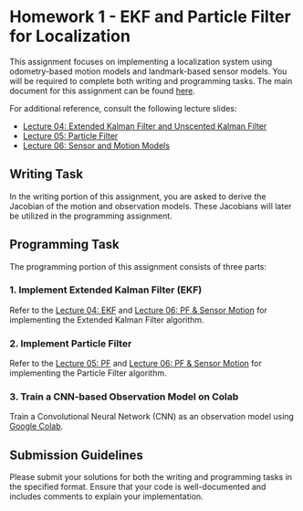 # Homework 1 - EKF and Particle Filter for Localization

This assignment focuses on implementing a localization system using odometry-based motion models and landmark-based sensor models. You will be required to complete both writing and programming tasks. 
The main document for this assignment can be found [here](https://courses.cs.washington.edu/courses/cse571/23sp/homeworks/CSE571_HW1.pdf).

For additional reference, consult the following lecture slides:
- [Lecture 04: Extended Kalman Filter and Unscented Kalman Filter](https://courses.cs.washington.edu/courses/cse571/23sp/slides/L04/Lecture04_EKF_UKF.pdf)
- [Lecture 05: Particle Filter](https://courses.cs.washington.edu/courses/cse571/23sp/slides/L05/Lecture05_ParticleFilters_Updated.pdf)
- [Lecture 06: Sensor and Motion Models](https://courses.cs.washington.edu/courses/cse571/23sp/slides/L06/Lecture06_SensorMotion_Updated.pdf)

## Writing Task

In the writing portion of this assignment, you are asked to derive the Jacobian of the motion and observation models. These Jacobians will later be utilized in the programming assignment.

## Programming Task

The programming portion of this assignment consists of three parts:

### 1. Implement Extended Kalman Filter (EKF)

Refer to the [Lecture 04: EKF](https://courses.cs.washington.edu/courses/cse571/23sp/slides/L04/Lecture04_EKF_UKF.pdf) and [Lecture 06: PF & Sensor Motion](https://courses.cs.washington.edu/courses/cse571/23sp/slides/L06/Lecture06_SensorMotion_Updated.pdf) for implementing the Extended Kalman Filter algorithm.

### 2. Implement Particle Filter

Refer to the [Lecture 05: PF](https://courses.cs.washington.edu/courses/cse571/23sp/slides/L05/Lecture05_ParticleFilters_Updated.pdf) and [Lecture 06: PF & Sensor Motion](https://courses.cs.washington.edu/courses/cse571/23sp/slides/L06/Lecture06_SensorMotion_Updated.pdf) for implementing the Particle Filter algorithm.

### 3. Train a CNN-based Observation Model on Colab

Train a Convolutional Neural Network (CNN) as an observation model using [Google Colab](https://colab.research.google.com/).

## Submission Guidelines

Please submit your solutions for both the writing and programming tasks in the specified format. Ensure that your code is well-documented and includes comments to explain your implementation.
